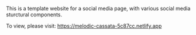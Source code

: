 This is a template website for a social media page, with various social media sturctural components.

To view, please visit: https://melodic-cassata-5c87cc.netlify.app
